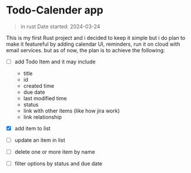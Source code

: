 # Todo-Calender app 
> in rust
> Date started:  2024-03-24

This is my first Rust project and i decided to keep it simple but i do plan to make it featureful by adding calendar UI, reminders, run it on cloud with email services. but as of now, the plan is to achieve the following:
- [ ] add Todo Item and it may include
    - title
    - id
    - created time
    - due date
    - last modified time
    - status
    - link with other items (like how jira work)
    - link relationship

- [x] add item to list

- [ ] update an item in list

- [ ] delete one or more item by name

- [ ] filter options by status and due date

